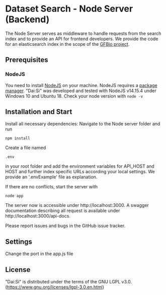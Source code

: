 # Dataset Search - Node Server (Backend)

The Node Server serves as middleware to handle requests from the search index and to provide an API for frontend developers. We provide the code for an elasticsearch index in the scope of the [GFBio project](https://www.gfbio.org).


## Prerequisites

### NodeJS
You need to install [NodeJS](https://nodejs.org/en/) on your machine. NodeJS requires a [package manager](https://nodejs.org/en/download/package-manager/).
"Dai:Si" was developed and tested with NodeJS v14.15.4 under Windows 10 and Ubuntu 18.
Check your node version with ```node -v```


## Installation and Start

Install all necessary dependencies: Navigate to the Node server folder and run

```npm install```

Create a file named 

```.env```

in your root folder and add the environment variables for API_HOST and HOST and further index specific URLs according your local settings. We provide an '.envExample' file as explanation.

If there are no conflicts, start the server with

 ```node app```
 
The server now is accessible under http://localhost:3000. A swagger documentation describing all request is available under http://localhost:3000/api-docs.

Please report issues and bugs in the GitHub issue tracker.

## Settings

Change the port in the app.js file


## License
"Dai:Si" is distributed under the terms of the GNU LGPL v3.0. (https://www.gnu.org/licenses/lgpl-3.0.en.html) 
